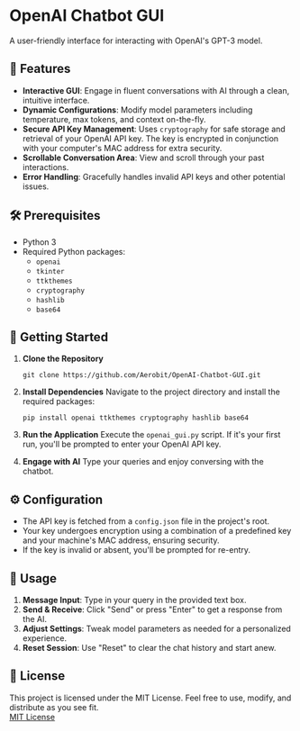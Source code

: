 # OpenAI Chatbot GUI

A user-friendly interface for interacting with OpenAI's GPT-3 model.

## 🌟 Features

- **Interactive GUI**: Engage in fluent conversations with AI through a clean, intuitive interface.
- **Dynamic Configurations**: Modify model parameters including temperature, max tokens, and context on-the-fly.
- **Secure API Key Management**: Uses `cryptography` for safe storage and retrieval of your OpenAI API key. The key is encrypted in conjunction with your computer's MAC address for extra security.
- **Scrollable Conversation Area**: View and scroll through your past interactions.
- **Error Handling**: Gracefully handles invalid API keys and other potential issues.

## 🛠 Prerequisites

- Python 3
- Required Python packages:
  - `openai`
  - `tkinter`
  - `ttkthemes`
  - `cryptography`
  - `hashlib`
  - `base64`

## 🚀 Getting Started

1. **Clone the Repository**
   ```shell
   git clone https://github.com/Aerobit/OpenAI-Chatbot-GUI.git
   ```

2. **Install Dependencies**
   Navigate to the project directory and install the required packages:
   ```shell
   pip install openai ttkthemes cryptography hashlib base64
   ```

3. **Run the Application**
   Execute the `openai_gui.py` script. If it's your first run, you'll be prompted to enter your OpenAI API key.

4. **Engage with AI**
   Type your queries and enjoy conversing with the chatbot.

## ⚙ Configuration

- The API key is fetched from a `config.json` file in the project's root.
- Your key undergoes encryption using a combination of a predefined key and your machine's MAC address, ensuring security.
- If the key is invalid or absent, you'll be prompted for re-entry.

## 📖 Usage

1. **Message Input**: Type in your query in the provided text box.
2. **Send & Receive**: Click "Send" or press "Enter" to get a response from the AI.
3. **Adjust Settings**: Tweak model parameters as needed for a personalized experience.
4. **Reset Session**: Use "Reset" to clear the chat history and start anew.

## 📜 License

This project is licensed under the MIT License. Feel free to use, modify, and distribute as you see fit.  
[MIT License](https://choosealicense.com/licenses/mit/)
